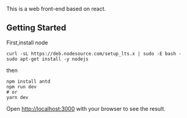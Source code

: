This is a web front-end based on react.

## Getting Started

First,install node

```
curl -sL https://deb.nodesource.com/setup_lts.x | sudo -E bash -
sudo apt-get install -y nodejs
```

then 

```
npm install antd
npm run dev
# or
yarn dev
```

Open [http://localhost:3000](http://localhost:3000) with your browser to see the result.


